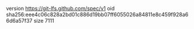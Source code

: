 version https://git-lfs.github.com/spec/v1
oid sha256:eee4c06c828a2bd01c886d19bb07ff6055026a84811e8c459f928a66d6a57f37
size 7111
